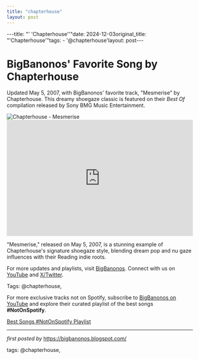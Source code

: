 ```yaml
---
title: "chapterhouse"
layout: post
---
```

---title: "' 'Chapterhouse''"date: 2024-12-03original_title: "'Chapterhouse'"tags:  - '@chapterhouse'layout: post---<!-- Post Title --><h1 >BigBanonos' Favorite Song by Chapterhouse</h1> <!-- Introductory Text --><p >Updated May 5, 2007, with BigBanonos' favorite track, "Mesmerise" by Chapterhouse. This dreamy shoegaze classic is featured on their *Best Of* compilation released by Sony BMG Music Entertainment.</p> <!-- Featured Image --><div > <img src="https://fastly-s3.allmusic.com/artist/mn0000165294/400/X-TI6NUuxUV1EMVCGOVhVgSijaXJlYnq0St31qpAJWo=.jpg" alt="Chapterhouse - Mesmerise" /></div> <!-- YouTube Video Embed --><div > <iframe width="100%" height="315" src="https://www.youtube.com/embed/Ecm0BVOt62A" title="Chapterhouse - Mesmerise (Video)" frameborder="0" allow="accelerometer; autoplay; clipboard-write; encrypted-media; gyroscope; picture-in-picture; web-share" referrerpolicy="strict-origin-when-cross-origin" allowfullscreen></iframe></div> <!-- Song Information --><div > <p>"Mesmerise," released on May 5, 2007, is a stunning example of Chapterhouse's signature shoegaze style, blending dream pop and nu gaze influences with their Reading indie roots.</p></div> <!-- Footer Links --><div > <p>For more updates and playlists, visit <a href="https://bigbanonos.blogspot.com/" target="_blank">BigBanonos</a>. Connect with us on <a href="https://www.youtube.com/@BigBanonos" target="_blank">YouTube</a> and <a href="https://x.com/bigbanonos" target="_blank">X/Twitter</a>.</p></div> <!-- Tags --><p >Tags: @chapterhouse,</p><!--Subscribe and Playlist Links--><div>    <p>For more exclusive tracks not on Spotify, subscribe to <a href="https://www.youtube.com/@BigBanonos" target="_blank">BigBanonos on YouTube</a> and explore their curated playlist of the best songs <strong>#NotOnSpotify</strong>.</p>    <p><a href="https://www.youtube.com/playlist?list=PLtuNtuTatqI0kFahUCbtbfenC_ET5O_tr" target="_blank">Best Songs #NotOnSpotify Playlist<br /></a></p></div><hr /><p><em>first posted by</em> <a href="https://bigbanonos.blogspot.com/" rel="noopener" target="_new">https://bigbanonos.blogspot.com/</a></p><p>tags: @chapterhouse,</p>
